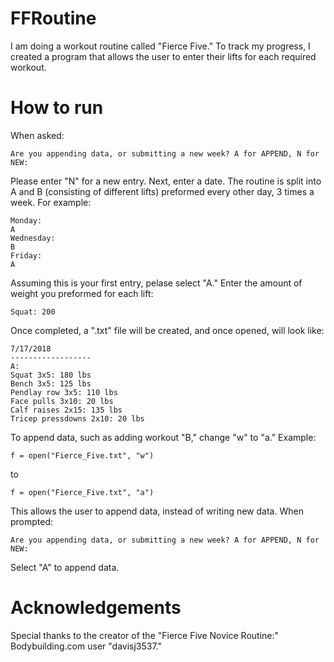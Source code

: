 # FFRoutine
I am doing a workout routine called "Fierce Five." To track my progress, I created a program that allows the user to enter their lifts for each required workout.
# How to run
When asked:
```
Are you appending data, or submitting a new week? A for APPEND, N for NEW: 
```
Please enter "N" for a new entry. 
Next, enter a date.
The routine is split into A and B (consisting of different lifts) preformed every other day, 3 times a week. For example:
```
Monday:
A
Wednesday:
B
Friday:
A
```
Assuming this is your first entry, pelase select "A."
Enter the amount of weight you preformed for each lift:
```
Squat: 200
```
Once completed, a ".txt" file will be created, and once opened, will look like:
```
7/17/2018
------------------ 
A:
Squat 3x5: 180 lbs
Bench 3x5: 125 lbs
Pendlay row 3x5: 110 lbs
Face pulls 3x10: 20 lbs
Calf raises 2x15: 135 lbs
Tricep pressdowns 2x10: 20 lbs
```
To append data, such as adding workout "B," change "w" to "a." Example:
```
f = open("Fierce_Five.txt", "w")
```
to 
```
f = open("Fierce_Five.txt", "a")
```
This allows the user to append data, instead of writing new data.
When prompted:
```
Are you appending data, or submitting a new week? A for APPEND, N for NEW:
```
Select "A" to append data. 

# Acknowledgements
Special thanks to the creator of the "Fierce Five Novice Routine:" Bodybuilding.com user "davisj3537."
